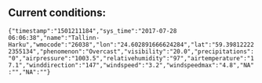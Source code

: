 ## Current conditions: 
 ``` {"timestamp":"1501211184","sys_time":"2017-07-28 06:06:38","name":"Tallinn-Harku","wmocode":"26038","lon":"24.602891666624284","lat":"59.398122222355134","phenomenon":"Overcast","visibility":"20.0","precipitations":"0","airpressure":"1003.5","relativehumidity":"97","airtemperature":"17.1","winddirection":"147","windspeed":"3.2","windspeedmax":"4.8","NA":"","NA":""} ```
